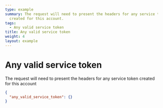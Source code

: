 ```yaml
---
type: example
summary: The request will need to present the headers for any service token
  created for this account.
tags:
  - Any valid service token
title: Any valid service token
weight: 4
layout: example
---
```


# Any valid service token

The request will need to present the headers for any service token created for this account

```json
{
  "any_valid_service_token": {}
}
```
